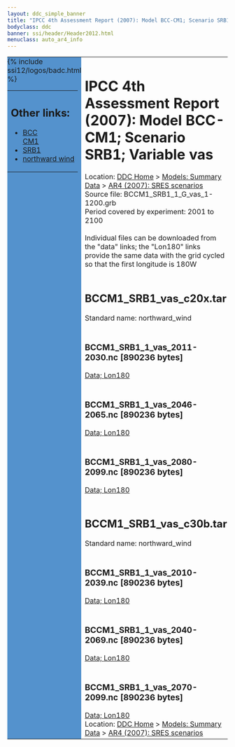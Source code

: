 ```yaml
---
layout: ddc_simple_banner
title: "IPCC 4th Assessment Report (2007): Model BCC-CM1; Scenario SRB1; Variable vas"
bodyclass: ddc
banner: ssi/header/Header2012.html
menuclass: auto_ar4_info
---
```



<table width="100%" border="0" cellspacing="0" cellpadding="0" style="border-collapse: collapse;">
<tr style="margin:0;padding:0;border:0;">
<td style="margin:0;padding:0;border:0;height:1pt;width:150pt;background:#5492CD;" valign="top" >

<div id="lh-col2" class="auto_ar4_info">
<table class="menumain" bgcolor="#5492CD" cellspacing="0" width="100%" border="0">
<tr><td>
<h2> Other links:</h2>
<ul>
<li><a href="/auto/ar4/model-BCC-CM1.html">BCC<br/>CM1</a></li>
<li><a href="/auto/ar4/scenario-SRB1.html">SRB1</a></li>
<li><a href="/auto/ar4/var-northward_wind.html">northward wind</a></li>
</ul>
</td></tr>
{% include ssi12/logos/badc.html %}
</table>
</div>
</td>
<td><h1>IPCC 4th Assessment Report (2007): Model BCC-CM1; Scenario SRB1; Variable vas</h1>

<!-- Breadcrumb1 -->
<div id="breadcrumb1" align="left">
Location: <a href="/index.html">DDC Home</a> > <a href="/sim/gcm_clim/">Models: Summary Data</a>
> <a href="/sim/gcm_clim/SRES_AR4/index.html">AR4 (2007): SRES scenarios</a>
</div>
<!-- End of Breadcrumb1 -->Source file: BCCM1_SRB1_1_G_vas_1-1200.grb
<br/>
Period covered by experiment: 2001 to 2100<br/>
<br/>Individual files can be downloaded from the "data" links; the "Lon180" links provide the same data
         with the grid cycled so that the first longitude is 180W<br/>
<br/><h2>BCCM1_SRB1_vas_c20x.tar</h2>
Standard name: northward_wind<br>
<br/><h3>BCCM1_SRB1_1_vas_2011-2030.nc [890236 bytes]</h3>
<a href="/cgi-bin/downl/ar4_nc/vas/BCCM1_SRB1_1_vas_2011-2030.nc">Data; </a><a href="/cgi-bin/downl/ar4_nc/vas/BCCM1_SRB1_1_vas_2011-2030.cyto180.nc"> Lon180</a><br/>
<br/><h3>BCCM1_SRB1_1_vas_2046-2065.nc [890236 bytes]</h3>
<a href="/cgi-bin/downl/ar4_nc/vas/BCCM1_SRB1_1_vas_2046-2065.nc">Data; </a><a href="/cgi-bin/downl/ar4_nc/vas/BCCM1_SRB1_1_vas_2046-2065.cyto180.nc"> Lon180</a><br/>
<br/><h3>BCCM1_SRB1_1_vas_2080-2099.nc [890236 bytes]</h3>
<a href="/cgi-bin/downl/ar4_nc/vas/BCCM1_SRB1_1_vas_2080-2099.nc">Data; </a><a href="/cgi-bin/downl/ar4_nc/vas/BCCM1_SRB1_1_vas_2080-2099.cyto180.nc"> Lon180</a><br/>
<br/><h2>BCCM1_SRB1_vas_c30b.tar</h2>
Standard name: northward_wind<br>
<br/><h3>BCCM1_SRB1_1_vas_2010-2039.nc [890236 bytes]</h3>
<a href="/cgi-bin/downl/ar4_nc/vas/BCCM1_SRB1_1_vas_2010-2039.nc">Data; </a><a href="/cgi-bin/downl/ar4_nc/vas/BCCM1_SRB1_1_vas_2010-2039.cyto180.nc"> Lon180</a><br/>
<br/><h3>BCCM1_SRB1_1_vas_2040-2069.nc [890236 bytes]</h3>
<a href="/cgi-bin/downl/ar4_nc/vas/BCCM1_SRB1_1_vas_2040-2069.nc">Data; </a><a href="/cgi-bin/downl/ar4_nc/vas/BCCM1_SRB1_1_vas_2040-2069.cyto180.nc"> Lon180</a><br/>
<br/><h3>BCCM1_SRB1_1_vas_2070-2099.nc [890236 bytes]</h3>
<a href="/cgi-bin/downl/ar4_nc/vas/BCCM1_SRB1_1_vas_2070-2099.nc">Data; </a><a href="/cgi-bin/downl/ar4_nc/vas/BCCM1_SRB1_1_vas_2070-2099.cyto180.nc"> Lon180</a><br/>
<!-- Breadcrumb2 -->
<div id="breadcrumb2" align="left">
Location: <a href="/index.html">DDC Home</a> > <a href="/sim/gcm_clim/">Models: Summary Data</a>
> <a href="/sim/gcm_clim/SRES_AR4/index.html">AR4 (2007): SRES scenarios</a>
</div>
<!-- End of Breadcrumb2 --></td></tr></table>
